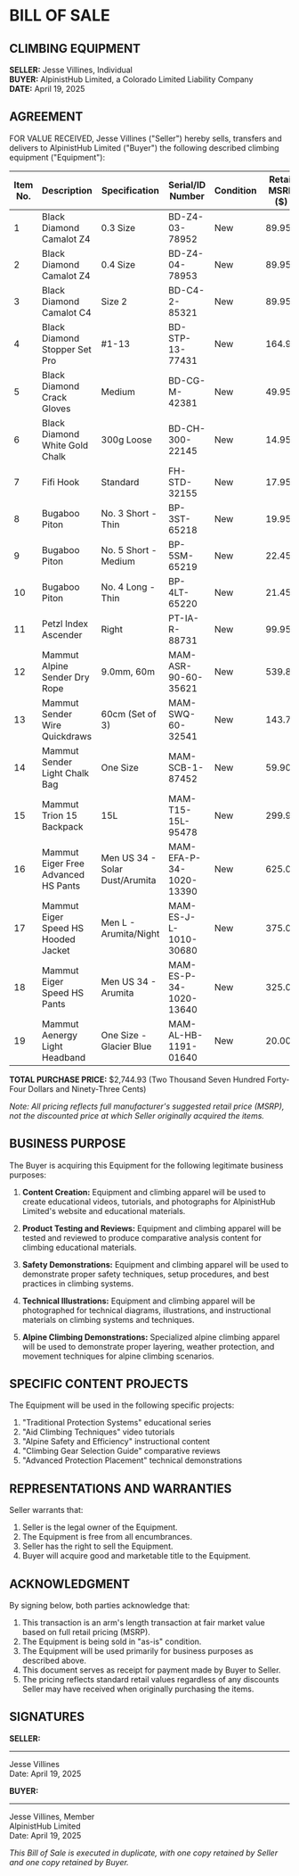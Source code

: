 # BILL OF SALE
## CLIMBING EQUIPMENT

**SELLER:** Jesse Villines, Individual  
**BUYER:** AlpinistHub Limited, a Colorado Limited Liability Company  
**DATE:** April 19, 2025

## AGREEMENT

FOR VALUE RECEIVED, Jesse Villines ("Seller") hereby sells, transfers and delivers to AlpinistHub Limited ("Buyer") the following described climbing equipment ("Equipment"):

| Item No. | Description | Specification | Serial/ID Number | Condition | Retail MSRP ($) |
|---------|-------------|---------------|------------------|-----------|------------------|
| 1 | Black Diamond Camalot Z4 | 0.3 Size | BD-Z4-03-78952 | New | 89.95 |
| 2 | Black Diamond Camalot Z4 | 0.4 Size | BD-Z4-04-78953 | New | 89.95 |
| 3 | Black Diamond Camalot C4 | Size 2 | BD-C4-2-85321 | New | 89.95 |
| 4 | Black Diamond Stopper Set Pro | #1-13 | BD-STP-13-77431 | New | 164.95 |
| 5 | Black Diamond Crack Gloves | Medium | BD-CG-M-42381 | New | 49.95 |
| 6 | Black Diamond White Gold Chalk | 300g Loose | BD-CH-300-22145 | New | 14.95 |
| 7 | Fifi Hook | Standard | FH-STD-32155 | New | 17.95 |
| 8 | Bugaboo Piton | No. 3 Short - Thin | BP-3ST-65218 | New | 19.95 |
| 9 | Bugaboo Piton | No. 5 Short - Medium | BP-5SM-65219 | New | 22.45 |
| 10 | Bugaboo Piton | No. 4 Long - Thin | BP-4LT-65220 | New | 21.45 |
| 11 | Petzl Index Ascender | Right | PT-IA-R-88731 | New | 99.95 |
| 12 | Mammut Alpine Sender Dry Rope | 9.0mm, 60m | MAM-ASR-90-60-35621 | New | 539.88 |
| 13 | Mammut Sender Wire Quickdraws | 60cm (Set of 3) | MAM-SWQ-60-32541 | New | 143.70 |
| 14 | Mammut Sender Light Chalk Bag | One Size | MAM-SCB-1-87452 | New | 59.90 |
| 15 | Mammut Trion 15 Backpack | 15L | MAM-T15-15L-95478 | New | 299.90 |
| 16 | Mammut Eiger Free Advanced HS Pants | Men US 34 - Solar Dust/Arumita | MAM-EFA-P-34-1020-13390 | New | 625.00 |
| 17 | Mammut Eiger Speed HS Hooded Jacket | Men L - Arumita/Night | MAM-ES-J-L-1010-30680 | New | 375.00 |
| 18 | Mammut Eiger Speed HS Pants | Men US 34 - Arumita | MAM-ES-P-34-1020-13640 | New | 325.00 |
| 19 | Mammut Aenergy Light Headband | One Size - Glacier Blue | MAM-AL-HB-1191-01640 | New | 20.00 |

**TOTAL PURCHASE PRICE:** $2,744.93 (Two Thousand Seven Hundred Forty-Four Dollars and Ninety-Three Cents)

*Note: All pricing reflects full manufacturer's suggested retail price (MSRP), not the discounted price at which Seller originally acquired the items.*

## BUSINESS PURPOSE

The Buyer is acquiring this Equipment for the following legitimate business purposes:

1. **Content Creation:** Equipment and climbing apparel will be used to create educational videos, tutorials, and photographs for AlpinistHub Limited's website and educational materials.

2. **Product Testing and Reviews:** Equipment and climbing apparel will be tested and reviewed to produce comparative analysis content for climbing educational materials.

3. **Safety Demonstrations:** Equipment and climbing apparel will be used to demonstrate proper safety techniques, setup procedures, and best practices in climbing systems.

4. **Technical Illustrations:** Equipment and climbing apparel will be photographed for technical diagrams, illustrations, and instructional materials on climbing systems and techniques.

5. **Alpine Climbing Demonstrations:** Specialized alpine climbing apparel will be used to demonstrate proper layering, weather protection, and movement techniques for alpine climbing scenarios.

## SPECIFIC CONTENT PROJECTS

The Equipment will be used in the following specific projects:

1. "Traditional Protection Systems" educational series
2. "Aid Climbing Techniques" video tutorials
3. "Alpine Safety and Efficiency" instructional content
4. "Climbing Gear Selection Guide" comparative reviews
5. "Advanced Protection Placement" technical demonstrations

## REPRESENTATIONS AND WARRANTIES

Seller warrants that:
1. Seller is the legal owner of the Equipment.
2. The Equipment is free from all encumbrances.
3. Seller has the right to sell the Equipment.
4. Buyer will acquire good and marketable title to the Equipment.

## ACKNOWLEDGMENT

By signing below, both parties acknowledge that:
1. This transaction is an arm's length transaction at fair market value based on full retail pricing (MSRP).
2. The Equipment is being sold in "as-is" condition.
3. The Equipment will be used primarily for business purposes as described above.
4. This document serves as receipt for payment made by Buyer to Seller.
5. The pricing reflects standard retail values regardless of any discounts Seller may have received when originally purchasing the items.

## SIGNATURES

**SELLER:**

______________________________  
Jesse Villines  
Date: April 19, 2025

**BUYER:**

______________________________  
Jesse Villines, Member  
AlpinistHub Limited  
Date: April 19, 2025

*This Bill of Sale is executed in duplicate, with one copy retained by Seller and one copy retained by Buyer.*
